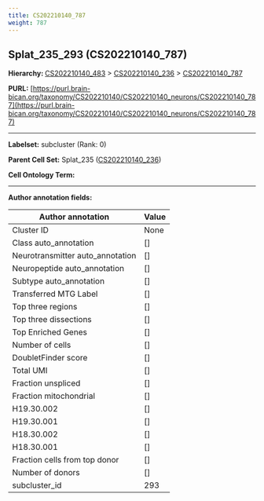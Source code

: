 ```yaml
---
title: CS202210140_787
weight: 787
---
```

## Splat_235_293 (CS202210140_787)
<b>Hierarchy: </b>
[CS202210140_483](../CS202210140_483) >
[CS202210140_236](../CS202210140_236) >
[CS202210140_787](../CS202210140_787)

**PURL:** [https://purl.brain-bican.org/taxonomy/CS202210140/CS202210140_neurons/CS202210140_787](https://purl.brain-bican.org/taxonomy/CS202210140/CS202210140_neurons/CS202210140_787)

---


**Labelset:** subcluster (Rank: 0)

**Parent Cell Set:** Splat_235 ([CS202210140_236](../CS202210140_236))



**Cell Ontology Term:** 

[MARKER GENES.]: #


---

[TRANSFERRED ANNOTATIONS.]: #


[AUTHOR ANNOTATION FIELDS.]: #


**Author annotation fields:**

| Author annotation | Value |
|-------------------|-------|
|Cluster ID|None|
|Class auto_annotation|[]|
|Neurotransmitter auto_annotation|[]|
|Neuropeptide auto_annotation|[]|
|Subtype auto_annotation|[]|
|Transferred MTG Label|[]|
|Top three regions|[]|
|Top three dissections|[]|
|Top Enriched Genes|[]|
|Number of cells|[]|
|DoubletFinder score|[]|
|Total UMI|[]|
|Fraction unspliced|[]|
|Fraction mitochondrial|[]|
|H19.30.002|[]|
|H19.30.001|[]|
|H18.30.002|[]|
|H18.30.001|[]|
|Fraction cells from top donor|[]|
|Number of donors|[]|
|subcluster_id|293|
